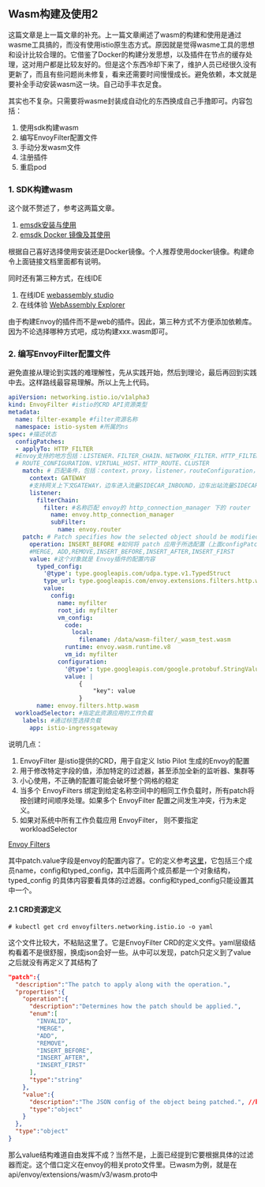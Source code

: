 ## Wasm构建及使用2

这篇文章是上一篇文章的补充。上一篇文章阐述了wasm的构建和使用是通过wasme工具搞的，而没有使用istio原生态方式。原因就是觉得wasme工具的思想和设计比较合理的。它借鉴了Docker的构建分发思想，以及插件在节点的缓存处理，这对用户都是比较友好的。但是这个东西冷却下来了，维护人员已经很久没有更新了，而且有些问题尚未修复，看来还需要时间慢慢成长。避免依赖，本文就是要补全手动安装wasm这一块。自己动手丰衣足食。

其实也不复杂。只需要将wasme封装成自动化的东西换成自己手撸即可。内容包括：

1. 使用sdk构建wasm
2. 编写EnvoyFilter配置文件
3. 手动分发wasm文件
4. 注册插件
5. 重启pod

### 1. SDK构建wasm

这个就不赘述了，参考这两篇文章。

1. [emsdk安装与使用](https://emscripten.org/docs/getting_started/downloads.html)
2. [emsdk Docker 镜像及其使用](https://hub.docker.com/r/emscripten/emsdk)

根据自己喜好选择使用安装还是Docker镜像。个人推荐使用docker镜像。构建命令上面链接文档里面都有说明。

同时还有第三种方式，在线IDE

1. 在线IDE [webassembly studio](https://webassembly.studio/)
2. 在线体验 [WebAssembly Explorer](https://mbebenita.github.io/WasmExplorer/)

由于构建Envoy的插件而不是web的插件。因此，第三种方式不方便添加依赖库。因为不论选择哪种方式吧，成功构建xxx.wasm即可。

### 2. 编写EnvoyFilter配置文件

避免直接从理论到实践的难理解性，先从实践开始，然后到理论，最后再回到实践中去。这样路线最容易理解。所以上先上代码。

```yaml
apiVersion: networking.istio.io/v1alpha3
kind: EnvoyFilter #istio的CRD API资源类型
metadata:
  name: filter-example #filter资源名称
  namespace: istio-system #所属的ns
spec: #描述状态
  configPatches:
  - applyTo: HTTP_FILTER 
  #Envoy支持的地方包括：LISTENER、FILTER_CHAIN、NETWORK_FILTER、HTTP_FILTER、
  # ROUTE_CONFIGURATION、VIRTUAL_HOST、HTTP_ROUTE、CLUSTER
    match: # 匹配条件，包括：context，proxy，listener，routeConfiguration，cluster
      context: GATEWAY 
      #支持网关上下文GATEWAY，边车进入流量SIDECAR_INBOUND，边车出站流量SIDECAR_OUTBOUND以及ANY
      listener:
        filterChain: 
          filter: #名称匹配 envoy的 http_connection_manager 下的 router
            name: envoy.http_connection_manager
            subFilter:
              name: envoy.router
    patch: # Patch specifies how the selected object should be modified
      operation: INSERT_BEFORE #如何将 patch 应用于所选配置（上面configPatch)
      #MERGE, ADD,REMOVE,INSERT_BEFORE,INSERT_AFTER,INSERT_FIRST
      value: #这个对象就是 Envoy插件的配置内容
        typed_config:
          '@type': type.googleapis.com/udpa.type.v1.TypedStruct
          type_url: type.googleapis.com/envoy.extensions.filters.http.wasm.v3.Wasm
          value:
            config:
              name: myfilter
              root_id: myfilter
              vm_config:
                code:
                  local:
                    filename: /data/wasm-filter/_wasm_test.wasm
                runtime: envoy.wasm.runtime.v8
                vm_id: myfilter
              configuration:
                '@type': type.googleapis.com/google.protobuf.StringValue
                value: |
                    {
                        "key": value
                    }
        name: envoy.filters.http.wasm
  workloadSelector: #指定此资源应用的工作负载
    labels: #通过标签选择负载
      app: istio-ingressgateway
```

说明几点：

1. EnvoyFilter 是istio提供的CRD，用于自定义 Istio Pilot 生成的Envoy的配置
2. 用于修改特定字段的值，添加特定的过滤器，甚至添加全新的监听器、集群等
3. 小心使用，不正确的配置可能会破坏整个网格的稳定
4. 当多个 EnvoyFilters 绑定到给定名称空间中的相同工作负载时，所有patch将按创建时间顺序处理。如果多个 EnvoyFilter 配置之间发生冲突，行为未定义。
5. 如果对系统中所有工作负载应用 EnvoyFilter， 则不要指定 workloadSelector

[Envoy Filters](https://www.envoyproxy.io/docs/envoy/latest/api-v2/config/filter/filter)

其中patch.value字段是envoy的配置内容了。它的定义参考[这里](https://www.envoyproxy.io/docs/envoy/latest/api-v2/config/filter/network/http_connection_manager/v2/http_connection_manager.proto#config-filter-network-http-connection-manager-v2-httpfilter)，它包括三个成员name，config和typed_config，其中后面两个成员都是一个对象结构，typed_config 的具体内容要看具体的过滤器。config和typed_config只能设置其中一个。

#### 2.1 CRD资源定义

```shell
# kubectl get crd envoyfilters.networking.istio.io -o yaml
```

这个文件比较大，不粘贴这里了。它是EnvoyFilter CRD的定义文件。yaml层级结构看着不是很舒服，换成json会好一些。从中可以发现，patch只定义到了value之后就没有再定义了其结构了

```json
"patch":{
  "description":"The patch to apply along with the operation.",
  "properties":{
    "operation":{
      "description":"Determines how the patch should be applied.",
      "enum":[
        "INVALID",
        "MERGE",
        "ADD",
        "REMOVE",
        "INSERT_BEFORE",
        "INSERT_AFTER",
        "INSERT_FIRST"
      ],
      "type":"string"
    },
    "value":{
      "description":"The JSON config of the object being patched.", //here
      "type":"object"
    }
  },
  "type":"object"
}
```

那么value结构难道自由发挥不成？当然不是，上面已经提到它要根据具体的过滤器而定。这个借口定义在envoy的相关proto文件里。已wasm为例，就是在api/envoy/extensions/wasm/v3/wasm.proto中

